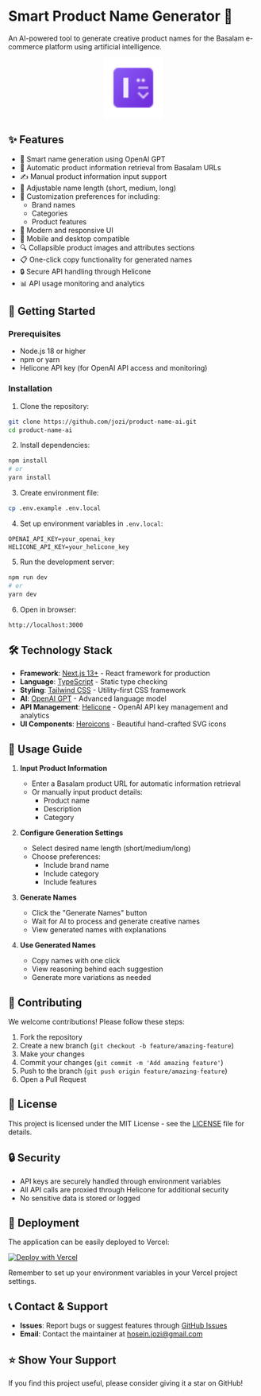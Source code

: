 # Smart Product Name Generator 🎯

An AI-powered tool to generate creative product names for the Basalam e-commerce platform using artificial intelligence.

<div align="center">
  <img src="public/logo.svg" alt="Product Name AI Logo" width="120" />
</div>

## ✨ Features

- 🤖 Smart name generation using OpenAI GPT
- 🔄 Automatic product information retrieval from Basalam URLs
- ✍️ Manual product information input support
- 📏 Adjustable name length (short, medium, long)
- 🎯 Customization preferences for including:
  - Brand names
  - Categories
  - Product features
- 🎨 Modern and responsive UI
- 📱 Mobile and desktop compatible
- 🔍 Collapsible product images and attributes sections
- 📋 One-click copy functionality for generated names
- 🔒 Secure API handling through Helicone
- 📊 API usage monitoring and analytics

## 🚀 Getting Started

### Prerequisites

- Node.js 18 or higher
- npm or yarn
- Helicone API key (for OpenAI API access and monitoring)

### Installation

1. Clone the repository:
```bash
git clone https://github.com/jozi/product-name-ai.git
cd product-name-ai
```

2. Install dependencies:
```bash
npm install
# or
yarn install
```

3. Create environment file:
```bash
cp .env.example .env.local
```

4. Set up environment variables in `.env.local`:
```env
OPENAI_API_KEY=your_openai_key
HELICONE_API_KEY=your_helicone_key
```

5. Run the development server:
```bash
npm run dev
# or
yarn dev
```

6. Open in browser:
```
http://localhost:3000
```

## 🛠️ Technology Stack

- **Framework**: [Next.js 13+](https://nextjs.org/) - React framework for production
- **Language**: [TypeScript](https://www.typescriptlang.org/) - Static type checking
- **Styling**: [Tailwind CSS](https://tailwindcss.com/) - Utility-first CSS framework
- **AI**: [OpenAI GPT](https://openai.com/) - Advanced language model
- **API Management**: [Helicone](https://helicone.ai/) - OpenAI API key management and analytics
- **UI Components**: [Heroicons](https://heroicons.com/) - Beautiful hand-crafted SVG icons

## 📝 Usage Guide

1. **Input Product Information**
   - Enter a Basalam product URL for automatic information retrieval
   - Or manually input product details:
     - Product name
     - Description
     - Category

2. **Configure Generation Settings**
   - Select desired name length (short/medium/long)
   - Choose preferences:
     - Include brand name
     - Include category
     - Include features

3. **Generate Names**
   - Click the "Generate Names" button
   - Wait for AI to process and generate creative names
   - View generated names with explanations

4. **Use Generated Names**
   - Copy names with one click
   - View reasoning behind each suggestion
   - Generate more variations as needed

## 🤝 Contributing

We welcome contributions! Please follow these steps:

1. Fork the repository
2. Create a new branch (`git checkout -b feature/amazing-feature`)
3. Make your changes
4. Commit your changes (`git commit -m 'Add amazing feature'`)
5. Push to the branch (`git push origin feature/amazing-feature`)
6. Open a Pull Request

## 📄 License

This project is licensed under the MIT License - see the [LICENSE](LICENSE) file for details.

## 🔒 Security

- API keys are securely handled through environment variables
- All API calls are proxied through Helicone for additional security
- No sensitive data is stored or logged

## 🚀 Deployment

The application can be easily deployed to Vercel:

[![Deploy with Vercel](https://vercel.com/button)](https://vercel.com/new/clone?repository-url=https%3A%2F%2Fgithub.com%2Fjozi%2Fproduct-name-ai)

Remember to set up your environment variables in your Vercel project settings.

## 📞 Contact & Support

- **Issues**: Report bugs or suggest features through [GitHub Issues](https://github.com/jozi/product-name-ai/issues)
- **Email**: Contact the maintainer at [hosein.jozi@gmail.com](mailto:hosein.jozi@gmail.com)

## ⭐ Show Your Support

If you find this project useful, please consider giving it a star on GitHub!
